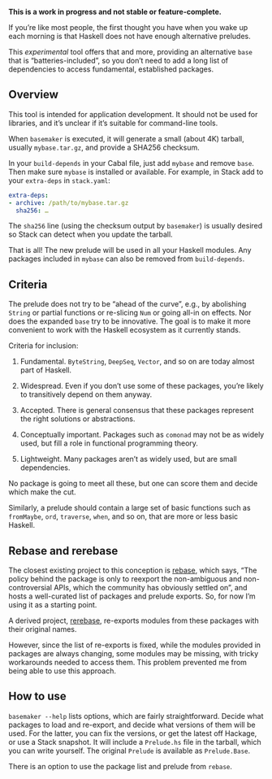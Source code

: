 **This is a work in progress and not stable or feature-complete.**

If you’re like most people, the first thought you have when you
wake up each morning is that Haskell does not have enough alternative
preludes.

This _experimental_ tool offers that and more, providing an alternative
`base` that is “batteries-included”, so you don’t need to add a
long list of dependencies to access fundamental, established packages.


##  Overview

This tool is intended for application development.  It should not
be used for libraries, and it’s unclear if it’s suitable for
command-line tools.

When `basemaker` is executed, it will generate a small (about 4K)
tarball, usually `mybase.tar.gz`, and provide a SHA256 checksum.

In your `build-depends` in your Cabal file, just add `mybase` and
remove `base`.  Then make sure `mybase` is installed or available.
For example, in Stack add to your `extra-deps` in `stack.yaml`:

```yaml
extra-deps:
- archive: /path/to/mybase.tar.gz
  sha256: …
```

The `sha256` line (using the checksum output by `basemaker`) is
usually desired so Stack can detect when you update the tarball.

That is all!  The new prelude will be used in all your Haskell
modules.  Any packages included in `mybase` can also be removed from
`build-depends`.


##  Criteria

The prelude does not try to be “ahead of the curve”, e.g.,
by abolishing `String` or partial functions or re-slicing `Num`
or going all-in on effects.  Nor does the expanded `base` try to
be innovative.  The goal is to make it more convenient to work with
the Haskell ecosystem as it currently stands.

Criteria for inclusion:

1.  Fundamental.  `ByteString`, `DeepSeq`, `Vector`, and so on are
today almost part of Haskell.

2.  Widespread.  Even if you don’t use some of these packages,
you’re likely to transitively depend on them anyway.

3.  Accepted.  There is general consensus that these packages represent
the right solutions or abstractions.

4.  Conceptually important.  Packages such as `comonad` may not be
as widely used, but fill a role in functional programming theory.

5.  Lightweight.  Many packages aren’t as widely used, but are
small dependencies.

No package is going to meet all these, but one can score them and
decide which make the cut.

Similarly, a prelude should contain a large set of basic functions
such as `fromMaybe`, `ord`, `traverse`, `when`, and so on, that are
more or less basic Haskell.


##  Rebase and rerebase

The closest existing project to this conception is
[rebase](https://github.com/nikita-volkov/rebase), which says, “The
policy behind the package is only to reexport the non-ambiguous and
non-controversial APIs, which the community has obviously settled
on”, and hosts a well-curated list of packages and prelude exports.
So, for now I’m using it as a starting point.

A derived project, [rerebase](https://github.com/nikita-volkov/rebase),
re-exports modules from these packages with their original names.

However, since the list of re-exports is fixed, while the modules
provided in packages are always changing, some modules may be missing,
with tricky workarounds needed to access them.  This problem prevented
me from being able to use this approach.


##  How to use

`basemaker --help` lists options, which are fairly straightforward.
Decide what packages to load and re-export, and decide what versions
of them will be used.  For the latter, you can fix the versions, or
get the latest off Hackage, or use a Stack snapshot.  It will include
a `Prelude.hs` file in the tarball, which you can write yourself.
The original `Prelude` is available as `Prelude.Base`.

There is an option to use the package list and prelude from `rebase`.



